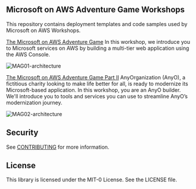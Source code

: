 ## Microsoft on AWS Adventure Game Workshops

This repository contains deployment templates and code samples used by Microsoft on AWS Workshops.

[The Microsoft on AWS Adventure Game](https://catalog.workshops.aws/mag01)
In this workshop, we introduce you to Microsoft services on AWS by building a multi-tier web application using the AWS Console.

![MAG01-architecture](https://static.us-east-1.prod.workshops.aws/public/3a1d0c2b-dc29-4e2a-b864-21ca8c1b909e/static/images/diagrams/SQ-WorkSpaces.png)


[The Microsoft on AWS Adventure Game Part II](https://catalog.workshops.aws/mag02)
AnyOrganization (AnyO), a fictitious charity looking to make life better for all, is ready to modernize its Microsoft-based application. In this workshop, you are an AnyO builder. We'll introduce you to tools and services you can use to streamline AnyO’s modernization journey.

![MAG02-architecture](https://static.us-east-1.prod.workshops.aws/public/60871ea6-50b8-40ae-b4e1-d7341c75246e/static/images/outcomes/HLD-mission6.png)

## Security

See [CONTRIBUTING](CONTRIBUTING.md#security-issue-notifications) for more information.

## License

This library is licensed under the MIT-0 License. See the LICENSE file.

